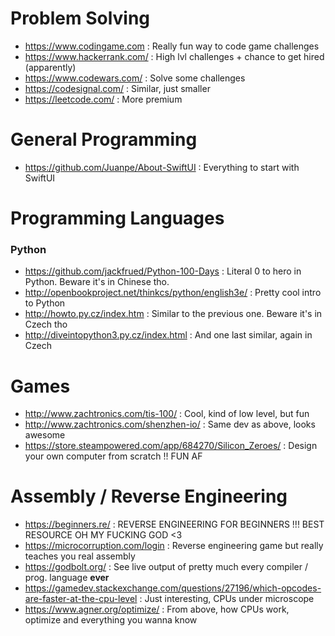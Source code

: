 Problem Solving
===============
- https://www.codingame.com : Really fun way to code game challenges
- https://www.hackerrank.com/ : High lvl challenges + chance to get hired (apparently)
- https://www.codewars.com/ : Solve some challenges 
- https://codesignal.com/ : Similar, just smaller
- https://leetcode.com/ : More premium

General Programming
====================

- https://github.com/Juanpe/About-SwiftUI : Everything to start with SwiftUI

Programming Languages
=====================

### Python

- https://github.com/jackfrued/Python-100-Days : Literal 0 to hero in Python. Beware it's in Chinese tho.
- http://openbookproject.net/thinkcs/python/english3e/ : Pretty cool intro to Python
- http://howto.py.cz/index.htm : Similar to the previous one. Beware it's in Czech tho 
- http://diveintopython3.py.cz/index.html : And one last similar, again in Czech

Games
=====

- http://www.zachtronics.com/tis-100/ : Cool, kind of low level, but fun
- http://www.zachtronics.com/shenzhen-io/ : Same dev as above, looks awesome
- https://store.steampowered.com/app/684270/Silicon_Zeroes/ : Design your own computer from scratch !! FUN AF

Assembly / Reverse Engineering
==============================

- https://beginners.re/ : REVERSE ENGINEERING FOR BEGINNERS !!! BEST RESOURCE OH MY FUCKING GOD <3 
- https://microcorruption.com/login : Reverse engineering game but really teaches you real assembly
- https://godbolt.org/ : See live output of pretty much every compiler / prog. language **ever** 
- https://gamedev.stackexchange.com/questions/27196/which-opcodes-are-faster-at-the-cpu-level : Just interesting, CPUs under microscope
- https://www.agner.org/optimize/ : From above, how CPUs work, optimize and everything you wanna know



